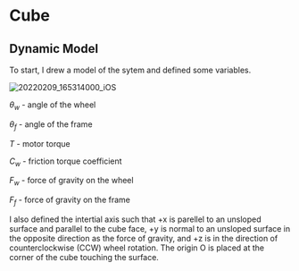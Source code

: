 # Cube

## Dynamic Model

To start, I drew a model of the sytem and defined some variables.

![20220209_165314000_iOS](https://user-images.githubusercontent.com/12192597/153292640-dc4b47b9-1647-48cf-8b72-43c025f5978f.jpg)

$`\theta_w`$ - angle of the wheel

$`\theta_f`$ - angle of the frame

$`T`$ - motor torque

$`C_w`$ - friction torque coefficient

$`F_w`$ - force of gravity on the wheel

$`F_f`$ - force of gravity on the frame

I also defined the intertial axis such that +x is parellel to an unsloped surface and parallel to the cube face, +y is normal to an unsloped surface in the opposite direction as the force of gravity, and +z is in the direction of counterclockwise (CCW) wheel rotation. The origin O is placed at the corner of the cube touching the surface.
